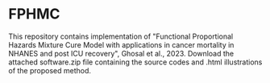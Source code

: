 # FPHMC
This repository contains implementation of "Functional Proportional Hazards Mixture Cure Model with applications in cancer mortality in NHANES and post ICU recovery", Ghosal et al., 2023. Download the attached software.zip file containing the source codes and .html illustrations of the proposed method.


